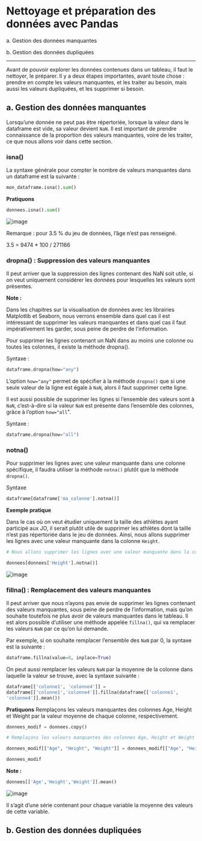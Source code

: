 # Nettoyage et préparation des données avec Pandas

a. Gestion des données manquantes

b. Gestion des données dupliquées

------------------------------------------------------------------------------------------------------------------------------------------------------------------

Avant de pouvoir explorer les données contenues dans un tableau, il faut le nettoyer, le préparer. Il y a deux étapes importantes, avant toute chose : prendre en compte les valeurs manquantes, et les traiter au besoin, mais aussi les valeurs dupliquées, et les supprimer si besoin.

## a. Gestion des données manquantes
Lorsqu’une donnée ne peut pas être répertoriée, lorsque la valeur dans le dataframe est vide, sa valeur devient ```NaN```. Il est important de prendre connaissance de la proportion des valeurs manquantes, voire de les traiter, ce que nous allons voir dans cette section.

### isna()

La syntaxe générale pour compter le nombre de valeurs manquantes dans un dataframe est la suivante :
```python
mon_dataframe.isna().sum() 
```

__Pratiquons__
```python
donnees.isna().sum()
```

![image](https://github.com/user-attachments/assets/9e94706a-9f39-4c0f-accd-dc6376c02cc4)

Remarque : pour 3.5 % du jeu de données, l’âge n’est pas renseigné.

3.5 = 9474 * 100 / 271166

### dropna() : Suppression des valeurs manquantes

Il peut arriver que la suppression des lignes contenant des NaN soit utile, si on veut uniquement considérer les données pour lesquelles les valeurs sont présentes.

__Note :__

Dans les chapitres sur la visualisation de données avec les librairies Matplotlib et Seaborn, nous verrons ensemble dans quel cas il est intéressant de supprimer les valeurs manquantes et dans quel cas il faut impérativement les garder, sous peine de perdre de l’information.

Pour supprimer les lignes contenant un NaN dans au moins une colonne ou toutes les colonnes, il existe la méthode dropna().

Syntaxe : 
```python
dataframe.dropna(how="any") 
```

L’option ```how="any"``` permet de spécifier à la méthode ```dropna()``` que si une seule valeur de la ligne est égale à ```NaN```, alors il faut supprimer cette ligne.

Il est aussi possible de supprimer les lignes si l’ensemble des valeurs sont à ```NaN```, c’est-à-dire si la valeur ```NaN``` est présente dans l’ensemble des colonnes, grâce à l’option ```how="all```".

Syntaxe :
```python
dataframe.dropna(how="all")
```

### notna()
Pour supprimer les lignes avec une valeur manquante dans une colonne spécifique, il faudra utiliser la méthode ```notna()``` plutôt que la méthode ```dropna()```.

Syntaxe
```python
dataframe[dataframe['ma_colonne'].notna()] 
```

__Exemple pratique__

Dans le cas où on veut étudier uniquement la taille des athlètes ayant participé aux JO, il serait plutôt utile de supprimer les athlètes dont la taille n’est pas répertoriée dans le jeu de données. Ainsi, nous allons supprimer les lignes avec une valeur manquante dans la colonne ```Height```.
```python
# Nous allons supprimer les lignes avec une valeur manquante dans la colonne ```Height```.

donnees[donnees['Height'].notna()]
```

![image](https://github.com/user-attachments/assets/460c52be-db47-4796-86f5-588c646b33b5)

### fillna() : Remplacement des valeurs manquantes

Il peut arriver que nous n’ayons pas envie de supprimer les lignes contenant des valeurs manquantes, sous peine de perdre de l’information, mais qu’on souhaite toutefois ne plus avoir de valeurs manquantes dans le tableau. Il est alors possible d’utiliser une méthode appelée ```fillna()```, qui va remplacer les valeurs ```NaN``` par ce qu’on lui demande.

Par exemple, si on souhaite remplacer l’ensemble des ```NaN``` par 0, la syntaxe est la suivante :
```python
dataframe.fillna(value=0, inplace=True) 
```

On peut aussi remplacer les valeurs ```NaN``` par la moyenne de la colonne dans laquelle la valeur se trouve, avec la syntaxe suivante :
```python
dataframe[['colonne1', 'colonne4']] =  
dataframe[['colonne1','colonne4']].fillna(dataframe[['colonne1', 
'colonne4']].mean())
```

__Pratiquons__
Remplaçons les valeurs manquantes des colonnes Age, Height et Weight par la valeur moyenne de chaque colonne, respectivement.

```python
donnees_modif = donnees.copy()

# Remplaçons les valeurs manquantes des colonnes Age, Height et Weight par la valeur moyenne de chaque colonne, respectivement.

donnees_modif[["Age", "Height", "Weight"]] = donnees_modif[["Age", "Height", "Weight"]].fillna(donnees_modif[["Age", "Height", "Weight"]].mean())

donnees_modif
```

__Note :__
```python
donnees[['Age','Height','Weight']].mean()
```
![image](https://github.com/user-attachments/assets/15f3a444-c83e-4038-8cd9-051c98495a85)

Il s’agit d’une série contenant pour chaque variable la moyenne des valeurs de cette variable.

## b. Gestion des données dupliquées
